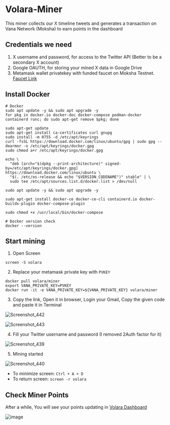 # Volara-Miner
This miner collects our X timeline tweets and generates a transaction on Vana Network (Moksha) to earn points in the dashboard

## Credentials we need
1. X username and password, for access to the Twitter API (Better to be a secondary X account)
2. Google OAUTH, for storing your mined X data in Google Drive
3. Metamask wallet privatekey with funded faucet on Moksha Testnet. [Faucet Link](https://faucet.vana.org/moksha)

## Install Docker
```
# Docker
sudo apt update -y && sudo apt upgrade -y
for pkg in docker.io docker-doc docker-compose podman-docker containerd runc; do sudo apt-get remove $pkg; done

sudo apt-get update
sudo apt-get install ca-certificates curl gnupg
sudo install -m 0755 -d /etc/apt/keyrings
curl -fsSL https://download.docker.com/linux/ubuntu/gpg | sudo gpg --dearmor -o /etc/apt/keyrings/docker.gpg
sudo chmod a+r /etc/apt/keyrings/docker.gpg

echo \
  "deb [arch="$(dpkg --print-architecture)" signed-by=/etc/apt/keyrings/docker.gpg] https://download.docker.com/linux/ubuntu \
  "$(. /etc/os-release && echo "$VERSION_CODENAME")" stable" | \
  sudo tee /etc/apt/sources.list.d/docker.list > /dev/null

sudo apt update -y && sudo apt upgrade -y

sudo apt-get install docker-ce docker-ce-cli containerd.io docker-buildx-plugin docker-compose-plugin

sudo chmod +x /usr/local/bin/docker-compose

# Docker version check
docker --version
```

## Start mining
1. Open Screen
```
screen -S volara
```

2. Replace your metamask private key with `PVKEY`
```
docker pull volara/miner
export VANA_PRIVATE_KEY=PVKEY
docker run -it -e VANA_PRIVATE_KEY=${VANA_PRIVATE_KEY} volara/miner
```

3. Copy the link, Open it in browser, Login your Gmail, Copy the given code and paste it in Terminal

![Screenshot_442](https://github.com/user-attachments/assets/a7eea536-cc75-47d3-88c0-64799192d0fa)

![Screenshot_443](https://github.com/user-attachments/assets/0a2e19ed-f621-42db-9732-58017703e3be)

4. Fill your Twitter username and password (I removed 2Auth factor for it)

![Screenshot_439](https://github.com/user-attachments/assets/03411043-fcf6-4ba9-82fb-72f17783e85b)

5. Mining started

![Screenshot_440](https://github.com/user-attachments/assets/ec6d6d71-f5ba-4f9b-b4d1-a80ceb57cfed)

* To minimize screen: `Ctrl + A + D`
* To return screen: `screen -r volara`

## Check Miner Points
After a while, You will see your points updating in [Volara Dashboard](https://volara.xyz/)

![image](https://github.com/user-attachments/assets/a837f934-68cc-4a23-a1bc-1162986287b9)

